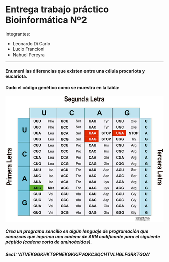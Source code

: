 # Entrega trabajo práctico Bioinformática Nº2

Integrantes: 
- Leonardo Di Carlo
- Lucio Francioni
- Nahuel Pereyra

---
#### Enumerá las diferencias que existen entre una célula procariota y eucariota.


#### Dado el código genético como se muestra en la tabla:
 
![alt text](https://github.com/nahuelmpereyra/bioinformatica-entregas/blob/master/Trabajo%20practico%203/tabla.png "Logo Title Text 1")

##### Crea un programa sencillo en algún lenguaje de programación que conozcas que imprima una cadena de ARN codificante para el siguiente péptido (cadena corta de aminoácidos).
##### Sec1: 'ATVEKGGKHKTGPNEKGKKIFVQKCSQCHTVLHGLFGRKTGQA'